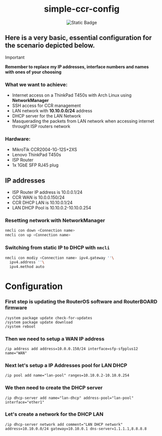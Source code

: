<div align="center">
  
# simple-ccr-config
![Static Badge](https://img.shields.io/badge/RouterOS-gray?style=for-the-badge&logo=mikrotik&logoColor=white&logoSize=auto)
</div>

## Here is a very basic, essential configuration for the scenario depicted below.  

>[!IMPORTANT]
>**Remember to replace my IP addresses, interface numbers and names with ones of your choosing**

### What we want to achieve:
- Internet access on a ThinkPad T450s with Arch Linux using **NetworkManager**
- SSH access for CCR management
- LAN network with **10.10.0.0/24** address
- DHCP server for the LAN Network
- Masquerading the packets from LAN network when accessing internet throught ISP routers network 

### Hardware:
- MikroTik CCR2004-1G-12S+2XS
- Lenovo ThinkPad T450s
- ISP Router
- 1x 1GbE SFP RJ45 plug

## IP addresses
- ISP Router IP address is 10.0.0.1/24  
- CCR WAN is 10.0.0.150/24  
- CCR DHCP LAN is 10.10.0.1/24
- LAN DHCP Pool is 10.10.0.2-10.10.0.254

### Resetting network with NetworkManager
```zsh
nmcli con down <Connection name>
nmcli con up <Connection name>
```
### Switching from static IP to DHCP with `nmcli`
```zsh
nmcli con modiy <Connection name> ipv4.gateway ''\
  ipv4.address ''\
  ipv4.method auto
```

# Configuration
### First step is updating the RouterOS software and RouterBOARD firmware
```rsc
/system package update check-for-updates
/system package update download
/system reboot
```
### Then we need to setup a WAN IP address
```rsc
/ip address add address=10.0.0.150/24 interface=sfp-sfpplus12 name="WAN"
```
### Next let's setup a IP Addresses pool for LAN DHCP
```rsc
/ip pool add name="lan-pool" ranges=10.10.0.2-10.10.0.254
```
### We then need to create the DHCP server
```rsc
/ip dhcp-server add name="lan-dhcp" address-pool="lan-pool" interface="ether1"
```
### Let's create a network for the DHCP LAN
```rsc
/ip dhcp-server network add comment="LAN DHCP network" address=10.10.0.0/24 gateway=10.10.0.1 dns-server=1.1.1.1,8.8.8.8
```
